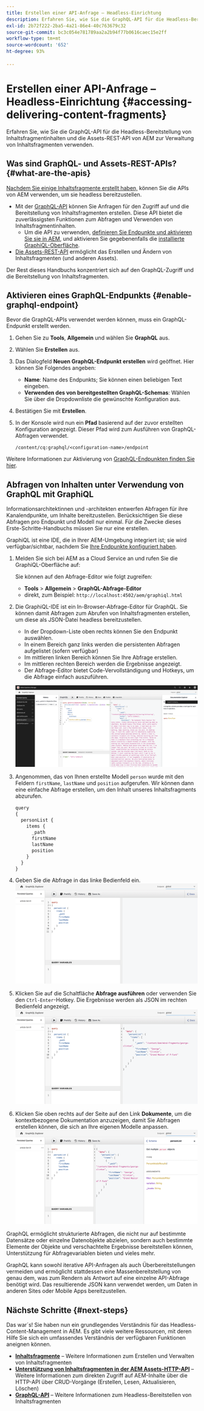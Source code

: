 ```yaml
---
title: Erstellen einer API-Anfrage – Headless-Einrichtung
description: Erfahren Sie, wie Sie die GraphQL-API für die Headless-Bereitstellung von Inhaltsfragmentinhalten und die Assets-REST-API von AEM zur Verwaltung von Inhaltsfragmenten verwenden.
exl-id: 2b72f222-2ba5-4a21-86e4-40c763679c32
source-git-commit: bc3c054e781789aa2a2b94f77b0616caec15e2ff
workflow-type: tm+mt
source-wordcount: '652'
ht-degree: 93%

---
```


# Erstellen einer API-Anfrage – Headless-Einrichtung {#accessing-delivering-content-fragments}

Erfahren Sie, wie Sie die GraphQL-API für die Headless-Bereitstellung von Inhaltsfragmentinhalten und die Assets-REST-API von AEM zur Verwaltung von Inhaltsfragmenten verwenden.

## Was sind GraphQL- und Assets-REST-APIs? {#what-are-the-apis}

[Nachdem Sie einige Inhaltsfragmente erstellt haben,](create-content-fragment.md) können Sie die APIs von AEM verwenden, um sie headless bereitzustellen.

* Mit der [GraphQL-API](/help/headless/graphql-api/content-fragments.md) können Sie Anfragen für den Zugriff auf und die Bereitstellung von Inhaltsfragmenten erstellen. Diese API bietet die zuverlässigsten Funktionen zum Abfragen und Verwenden von Inhaltsfragmentinhalten.
   * Um die API zu verwenden, [definieren Sie Endpunkte und aktivieren Sie sie in AEM](/help/headless/graphql-api/graphql-endpoint.md), und aktivieren Sie gegebenenfalls die [installierte GraphiQL-Oberfläche](/help/headless/graphql-api/graphiql-ide.md).
* [Die Assets-REST-API](/help/assets/content-fragments/assets-api-content-fragments.md) ermöglicht das Erstellen und Ändern von Inhaltsfragmenten (und anderen Assets).

Der Rest dieses Handbuchs konzentriert sich auf den GraphQL-Zugriff und die Bereitstellung von Inhaltsfragmenten.

## Aktivieren eines GraphQL-Endpunkts {#enable-graphql-endpoint}

Bevor die GraphQL-APIs verwendet werden können, muss ein GraphQL-Endpunkt erstellt werden.

1. Gehen Sie zu **Tools**, **Allgemein** und wählen Sie **GraphQL** aus.
1. Wählen Sie **Erstellen** aus.
1. Das Dialogfeld **Neuen GraphQL-Endpunkt erstellen** wird geöffnet. Hier können Sie Folgendes angeben:
   * **Name**: Name des Endpunkts; Sie können einen beliebigen Text eingeben.
   * **Verwenden des von bereitgestellten GraphQL-Schemas**: Wählen Sie über die Dropdownliste die gewünschte Konfiguration aus.
1. Bestätigen Sie mit **Erstellen**.
1. In der Konsole wird nun ein **Pfad** basierend auf der zuvor erstellten Konfiguration angezeigt. Dieser Pfad wird zum Ausführen von GraphQL-Abfragen verwendet.

   ```
   /content/cq:graphql/<configuration-name>/endpoint
   ```

Weitere Informationen zur Aktivierung von [GraphQL-Endpunkten finden Sie hier](/help/headless/graphql-api/graphql-endpoint.md).

## Abfragen von Inhalten unter Verwendung von GraphQL mit GraphiQL

Informationsarchitektinnen und -architekten entwerfen Abfragen für ihre Kanalendpunkte, um Inhalte bereitzustellen. Berücksichtigen Sie diese Abfragen pro Endpunkt und Modell nur einmal. Für die Zwecke dieses Erste-Schritte-Handbuchs müssen Sie nur eine erstellen.

GraphiQL ist eine IDE, die in Ihrer AEM-Umgebung integriert ist; sie wird verfügbar/sichtbar, nachdem Sie [Ihre Endpunkte konfiguriert haben](#enable-graphql-endpoint).

1. Melden Sie sich bei AEM as a Cloud Service an und rufen Sie die GraphiQL-Oberfläche auf:

   Sie können auf den Abfrage-Editor wie folgt zugreifen:

   * **Tools** > **Allgemein** > **GraphQL-Abfrage-Editor**
   * direkt, zum Beispiel: `http://localhost:4502/aem/graphiql.html`

1. Die GraphiQL-IDE ist ein In-Browser-Abfrage-Editor für GraphQL. Sie können damit Abfragen zum Abrufen von Inhaltsfragmenten erstellen, um diese als JSON-Datei headless bereitzustellen.
   * In der Dropdown-Liste oben rechts können Sie den Endpunkt auswählen.
   * In einem Bereich ganz links werden die persistenten Abfragen aufgelistet (sofern verfügbar)
   * Im mittleren linken Bereich können Sie Ihre Abfrage erstellen.
   * Im mittleren rechten Bereich werden die Ergebnisse angezeigt.
   * Der Abfrage-Editor bietet Code-Vervollständigung und Hotkeys, um die Abfrage einfach auszuführen.

   ![GraphiQL-Editor](../assets/graphiql.png)

1. Angenommen, das von Ihnen erstellte Modell `person` wurde mit den Feldern `firstName`, `lastName` und `position` aufgerufen. Wir können dann eine einfache Abfrage erstellen, um den Inhalt unseres Inhaltsfragments abzurufen.

   ```text
   query 
   {
     personList {
       items {
         _path
         firstName
         lastName
         position
       }
     }
   }
   ```

1. Geben Sie die Abfrage in das linke Bedienfeld ein.
   ![GraphiQL-Abfrage](../assets/graphiql-query.png)

1. Klicken Sie auf die Schaltfläche **Abfrage ausführen** oder verwenden Sie den `Ctrl-Enter`-Hotkey. Die Ergebnisse werden als JSON im rechten Bedienfeld angezeigt.
   ![GraphiQL-Ergebnisse](../assets/graphiql-results.png)

1. Klicken Sie oben rechts auf der Seite auf den Link **Dokumente**, um die kontextbezogene Dokumentation anzuzeigen, damit Sie Abfragen erstellen können, die sich an Ihre eigenen Modelle anpassen.
   ![GraphiQL-Dokumentation](../assets/graphiql-documentation.png)

GraphQL ermöglicht strukturierte Abfragen, die nicht nur auf bestimmte Datensätze oder einzelne Datenobjekte abzielen, sondern auch bestimmte Elemente der Objekte und verschachtelte Ergebnisse bereitstellen können, Unterstützung für Abfragevariablen bieten und vieles mehr.

GraphQL kann sowohl iterative API-Anfragen als auch Überbereitstellungen vermeiden und ermöglicht stattdessen eine Massenbereitstellung von genau dem, was zum Rendern als Antwort auf eine einzelne API-Abfrage benötigt wird. Das resultierende JSON kann verwendet werden, um Daten in anderen Sites oder Mobile Apps bereitzustellen.

## Nächste Schritte {#next-steps}

Das war´s! Sie haben nun ein grundlegendes Verständnis für das Headless-Content-Management in AEM. Es gibt viele weitere Ressourcen, mit deren Hilfe Sie sich ein umfassendes Verständnis der verfügbaren Funktionen aneignen können.

* **[Inhaltsfragmente](/help/sites-cloud/administering/content-fragments/managing.md)** – Weitere Informationen zum Erstellen und Verwalten von Inhaltsfragmenten
* **[Unterstützung von Inhaltsfragmenten in der AEM Assets-HTTP-API](/help/assets/content-fragments/assets-api-content-fragments.md)** – Weitere Informationen zum direkten Zugriff auf AEM-Inhalte über die HTTP-API über CRUD-Vorgänge (Erstellen, Lesen, Aktualisieren, Löschen)
* **[GraphQL-API](/help/headless/graphql-api/content-fragments.md)** – Weitere Informationen zum Headless-Bereitstellen von Inhaltsfragmenten

